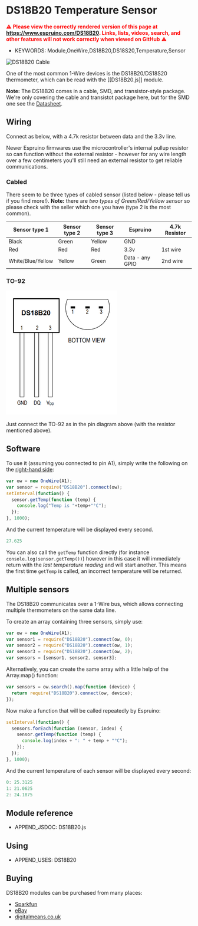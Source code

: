 <!--- Copyright (c) 2013 Gordon Williams, Pur3 Ltd. See the file LICENSE for copying permission. -->
DS18B20 Temperature Sensor
=======================

<span style="color:red">:warning: **Please view the correctly rendered version of this page at https://www.espruino.com/DS18B20. Links, lists, videos, search, and other features will not work correctly when viewed on GitHub** :warning:</span>

* KEYWORDS: Module,OneWire,DS18B20,DS18S20,Temperature,Sensor

![DS18B20 Cable](DS18B20/cable.jpg)

One of the most common 1-Wire devices is the DS18B20/DS18S20 thermometer, which can be read with the [[DS18B20.js]] module.

**Note:** The DS18B20 comes in a cable, SMD, and transistor-style package. We're only covering the cable and transistot package here, but for the SMD one see the [Datasheet](/datasheets/DS18B20.pdf).

Wiring
------

Connect as below, with a 4.7k resistor between data and the 3.3v line.

Newer Espruino firmwares use the microcontroller's internal pullup resistor
so can function without the external resistor - however for any wire length
over a few centimeters you'll still need an external resistor to get reliable
communications.


### Cabled

There seem to be three types of cabled sensor (listed below - please tell us if you find more!). **Note:** there are *two types of Green/Red/Yellow sensor* so please check with the seller which one you have (type 2 is the most common).

| Sensor type 1 | Sensor type 2 | Sensor type 3 | Espruino   | 4.7k Resistor |
| --------- | --------- | --------- | ---------- | ------------- |
| Black     | Green     | Yellow | GND        |               |
| Red       | Red       | Red | 3.3v       | 1st wire      |
| White/Blue/Yellow     | Yellow    | Green | Data - any GPIO | 2nd wire      |

### TO-92

![DS18B20 TO-92](DS18B20/to92.png)

Just connect the TO-92 as in the pin diagram above (with the resistor mentioned
  above).


Software
--------

To use it (assuming you connected to pin A1), simply write the following on the [right-hand side](/Modules#repl):

```JavaScript
var ow = new OneWire(A1);
var sensor = require("DS18B20").connect(ow);
setInterval(function() {
  sensor.getTemp(function (temp) {
    console.log("Temp is "+temp+"°C");
  });
}, 1000);
```

And the current temperature will be displayed every second.

```JavaScript
27.625
```

You can also call the `getTemp` function directly (for instance `console.log(sensor.getTemp())`) however in this case it will immediately return with the *last temperature reading* and will start another. This means the first time `getTemp` is called, an incorrect temperature will be returned.


Multiple sensors
---------------

The DS18B20 communicates over a 1-Wire bus, which allows connecting multiple thermometers on the same data line.

To create an array containing three sensors, simply use:

```JavaScript
var ow = new OneWire(A1);
var sensor1 = require("DS18B20").connect(ow, 0);
var sensor2 = require("DS18B20").connect(ow, 1);
var sensor3 = require("DS18B20").connect(ow, 2);
var sensors = [sensor1, sensor2, sensor3];
```

Alternatively, you can create the same array with a little help of the Array.map() function:

```JavaScript
var sensors = ow.search().map(function (device) {
  return require("DS18B20").connect(ow, device);
});
```

Now make a function that will be called repeatedly by Espruino:

```JavaScript
setInterval(function() {
  sensors.forEach(function (sensor, index) {
    sensor.getTemp(function (temp) {
      console.log(index + ": " + temp + "°C");
    });
  });
}, 1000);
```

And the current temperature of each sensor will be displayed every second:

```JavaScript
0: 25.3125
1: 21.0625
2: 24.1875
```

Module reference
---------------

* APPEND_JSDOC: DS18B20.js

Using
-----

* APPEND_USES: DS18B20

Buying
-----

DS18B20 modules can be purchased from many places:

* [Sparkfun](https://www.sparkfun.com/products/11050)
* [eBay](http://www.ebay.com/sch/i.html?_nkw=DS18B20)
* [digitalmeans.co.uk](https://digitalmeans.co.uk/shop/index.php?route=product/search&tag=18b20)
